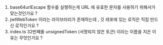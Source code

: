 1. base64urlEscape 함수를 실행하는게 URL 에 유효한 문자를 사용하기 위해서가 맞는것인가요 ?
2. jwtWebToken 이라는 라이브러리가 존재하는데 , 깃 레포에 있는 로직은 직접 만드신 로직인가요 ?
3. index.ts 32번째줄 unsignedToken (서명되지 않은 토큰) 이라는 이름을 지은 이유는 무엇인가요 ?
